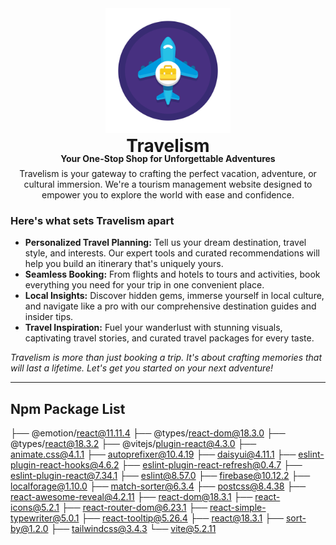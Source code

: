 
<div align="center">
<img src="./public/favicon.svg" width="200px"style="margin:0px;"></div>
<h1 align="center" style="margin:0px;">Travelism</h1>
<h4 align="center" style="margin:-5px 0px;">Your One-Stop Shop for Unforgettable Adventures</h4>
<p align="center" style="margin:12px 0px;">Travelism is your gateway to crafting the perfect vacation, adventure, or cultural immersion. We're a tourism management website designed to empower you to explore the world with ease and confidence.</p>

### Here's what sets Travelism apart

- **Personalized Travel Planning:** Tell us your dream destination, travel style, and interests. Our expert tools and curated recommendations will help you build an itinerary that's uniquely yours.
- **Seamless Booking:** From flights and hotels to tours and activities, book everything you need for your trip in one convenient place.
- **Local Insights:** Discover hidden gems, immerse yourself in local culture, and navigate like a pro with our comprehensive destination guides and insider tips.
- **Travel Inspiration:** Fuel your wanderlust with stunning visuals, captivating travel stories, and curated travel packages for every taste.

*Travelism is more than just booking a trip. It's about crafting memories that will last a lifetime.  Let's get you started on your next adventure!*

<hr/>

## Npm Package List

├── @emotion/react@11.11.4
├── @types/react-dom@18.3.0
├── @types/react@18.3.2
├── @vitejs/plugin-react@4.3.0
├── animate.css@4.1.1
├── autoprefixer@10.4.19
├── daisyui@4.11.1
├── eslint-plugin-react-hooks@4.6.2
├── eslint-plugin-react-refresh@0.4.7
├── eslint-plugin-react@7.34.1
├── eslint@8.57.0
├── firebase@10.12.2
├── localforage@1.10.0
├── match-sorter@6.3.4
├── postcss@8.4.38
├── react-awesome-reveal@4.2.11
├── react-dom@18.3.1
├── react-icons@5.2.1
├── react-router-dom@6.23.1
├── react-simple-typewriter@5.0.1
├── react-tooltip@5.26.4
├── react@18.3.1
├── sort-by@1.2.0
├── tailwindcss@3.4.3
└── vite@5.2.11
